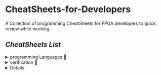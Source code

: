 # CheatSheets-for-Developers

A Collection of programming CheatSheets for FPGA developers to quick review while working.


## ___CheatSheets List___

<details>
<summary>programming Languages 📄</summary>

- [VHDL-cheatsheet.md](./CheatSheets/VHDL-cheatsheet.md)
- [verilog-cheatsheet.md](./CheatSheets/verilog-cheatsheet.md)
- [system-verilog-cheatsheet.md](./CheatSheets/system-verilog-cheatsheet.md)
- [python-cheatsheet.md](./CheatSheets/Python-cheatsheet.md)
- [cpp-stl-cheatsheet.md](./CheatSheets/cpp-stl-cheatsheet.md)

</details>

<details>
<summary>verification 📄</summary>

- [assertion-cheatsheet.md](./CheatSheets/assertion_cheatsheet.md)
- [coverage-cheatsheet.md](./CheatSheets/coverage_cheatsheet.md)
- [UVM-cheatsheet.md](./CheatSheets/UVM_cheatsheet.md)

</details>
<details>

<details>
<summary>script 📄</summary>

- [bash-cheatsheet.md](./CheatSheets/bash_cheatsheet.md)
- [Matlab-cheatsheet.md](./CheatSheets/Matlab_cheatsheet.md)
- [TCL-cheatsheet.md](./CheatSheets/TCL_cheatsheet.md)

</details>

<details>
<summary>Operating Systems 🖥️</summary>

- [windows-cheatsheet.md](./CheatSheets/windows-cheatsheet.md)
- [linux-cheatsheet.md](./CheatSheets/linux-cheatsheet.md)
  
</details>


<details>
<summary>Tools 🧰</summary>

- [git-cheatsheet.md](./CheatSheets/git-cheatsheet.md)
- [docker-cheatsheet.md](./CheatSheets/docker-cheatsheet.md)
</details>

<details>
<summary>IDE / Text Editors 📝</summary>

- [vscode-cheatsheet.md](./CheatSheets/vscode-cheatsheet.md)
- [vim-editor-cheatsheet.md](./CheatSheets/vim-editor-cheatsheet.md)
</details>

<details>

<summary>Libraries 📚</summary>

### Python

- [conda-cheatsheet.md](./CheatSheets/conda-cheatsheet.md)
- [pandas-cheatsheet.md](./CheatSheets/pandas-cheatsheet.md)
- [numpy-cheatsheet.md](./CheatSheets/Numpy-cheatsheet.md)

### Machine Learning

- [sklearn-cheatsheet.md](./CheatSheets/sklearn-cheatsheet.md)

</details>

<details>
<summary>Other 💡</summary>
  
- [regex-cheatsheet.md](./CheatSheets/regex-cheatsheet.md)
- [markdown-cheatsheet.md](./CheatSheets/markdown-cheatsheet.md)
- [cmd-cheatsheet.md](./CheatSheets/cmd-cheatsheet.md)
</details>

## ___Instructions___

- Before contributions, please read our [contributing guidelines](docs/CONTRIBUTING.md).
- If you are new to open source contributions, check out [How-To at a glance](docs/HOW-TO.md).
- Always follow and maintain the [code-of-conduct](docs/CODE-OF-CONDUCT.md).

## ___Contribution___

> Have a look at [contribution docs](./docs/CONTRIBUTING.md) for how to update any of the CheatSheets.

- Add content to CheatSheets
- Add new CheatSheets
- Suggest changes to existing CheatSheets
- Discuss ideas in issues

## ___Thanks to all the contributors ❤___

___Thanks to everyone___ who has submitted ___pull requests___ and ___issues___ on GitHub, made ___suggestions___, given a ___star___, and generally helped make this a better repository for developers.



## License

Each file included in this repository is licensed under the [MIT License](./LICENSE).

<!-- Never delete this div container -->
<div align="center" markdown="1">

<!-- [![GitHub Help Wanted issues](https://img.shields.io/github/issues/crescentpartha/CheatSheets-for-Developers/help%20wanted?style=flat&logo=github&logoColor=b545d1&label=%22Help%20Wanted%22%20issues)](https://github.com/crescentpartha/CheatSheets-for-Developers/issues?q=is%3Aopen+is%3Aissue+label%3A%22help+wanted%22)     -->
<!-- [![GitHub Help Wanted PRs](https://img.shields.io/github/issues-pr/crescentpartha/CheatSheets-for-Developers/help%20wanted?style=flat&logo=github&logoColor=b545d1&label=%22Help%20Wanted%22%20PRs)](https://github.com/crescentpartha/CheatSheets-for-Developers/pulls?q=is%3Aopen+is%3Aissue+label%3A%22help+wanted%22) -->
<!-- [![GitHub repo contributors](https://img.shields.io/github/contributors-anon/crescentpartha/CheatSheets-for-Developers?style=flat&logo=github&logoColor=whitesmoke&label=Contributors)](https://github.com/crescentpartha/CheatSheets-for-Developers/graphs/contributors) -->

</div>
